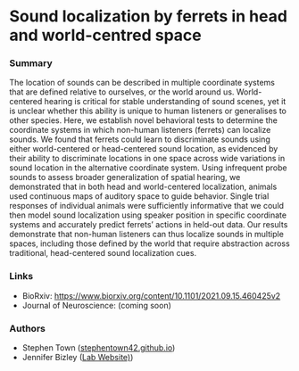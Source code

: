 # Sound localization by ferrets in head and world-centred space

### Summary

The location of sounds can be described in multiple coordinate systems that are defined relative to ourselves, or the world around us. World-centered hearing is critical for stable understanding of sound scenes, yet it is unclear whether this ability is unique to human listeners or generalises to other species. Here, we establish novel behavioral tests to determine the coordinate systems in which non-human listeners (ferrets) can localize sounds. We found that ferrets could learn to discriminate sounds using either world-centered or head-centered sound location, as evidenced by their ability to discriminate locations in one space across wide variations in sound location in the alternative coordinate system. Using infrequent probe sounds to assess broader generalization of spatial hearing, we demonstrated that in both head and world-centered localization, animals used continuous maps of auditory space to guide behavior. Single trial responses of individual animals were sufficiently informative that we could then model sound localization using speaker position in specific coordinate systems and accurately predict ferrets’ actions in held-out data. Our results demonstrate that non-human listeners can thus localize sounds in multiple spaces, including those defined by the world that require abstraction across traditional, head-centered sound localization cues.


### Links
* BioRxiv: https://www.biorxiv.org/content/10.1101/2021.09.15.460425v2
* Journal of Neuroscience: (coming soon)


### Authors
* Stephen Town ([stephentown42.github.io](https://stephentown42.github.io))
* Jennifer Bizley ([Lab Website)](www.dbSPL.co.uk))
